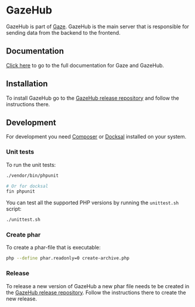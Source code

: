 # GazeHub
GazeHub is part of [Gaze](https://isaaceindhoven.github.io/GazeHub/docs).
GazeHub is the main server that is responsible for sending data from the backend to the frontend.

## Documentation
[Click here](https://isaaceindhoven.github.io/GazeHub/docs/#/gazehub) to go to the full documentation for Gaze and GazeHub.

## Installation
To install GazeHub go to the [GazeHub release repository](https://github.com/isaaceindhoven/GazeHub) and follow the instructions there.

## Development
For development you need [Composer](https://getcomposer.org/) or [Docksal](https://docksal.io/) installed on your system.

### Unit tests
To run the unit tests:

```bash
./vendor/bin/phpunit

# Or for docksal
fin phpunit
```

You can test all the supported PHP versions by running the `unittest.sh` script:

```bash
./unittest.sh
```

### Create phar
To create a phar-file that is executable:

```bash
php --define phar.readonly=0 create-archive.php
```

### Release
To release a new version of GazeHub a new phar file needs te be created in the [GazeHub release repository](https://github.com/isaaceindhoven/GazeHub). 
Follow the instructions there to create the new release.
